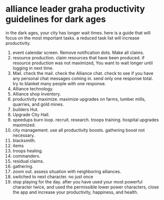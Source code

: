 # alliance leader graha productivity guidelines for dark ages
in the dark ages,
your city has longer wait times.
here is a guide that will focus on the most important tasks.
a reduced task list will increase productivity.
1. event calendar screen. Remove notification dots. Make all claims.
2. resource production. claim resources that have been produced. if resource production was not maximized, You want to wait longer until logging in next time.
3. Mail. check the mail. check the Alliance chat. check to see if you have any personal chat messages coming in. send only one response total. try to blanket many people with one response.
4. Alliance technology.
5. Alliance shop inventory.
6. productivity maximize. maximize upgrades on farms, lumber mills, quarries, and gold mines.
7. builders Hut.
8. Upgrade City Hall.
9. speedups burn loop. recruit. research. troops training. hospital upgrades maximized.
10. city management. use all productivity boosts. gathering boost not necessary.
11. blacksmith.
12. items
13. troops healing.
14. commanders.
15. residual claims.
16. gathering.
17. zoom out. assess situation with neighboring alliances.
18. switched to next character. no just once
19. stop playing for the day. after you have used your most powerful character twice, and used the permissible lower power characters, close the app and increase your productivity, happiness, and health.
